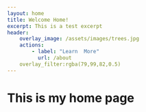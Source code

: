 ```yaml
---
layout: home
title: Welcome Home!
excerpt: This is a test excerpt
header:
    overlay_image: /assets/images/trees.jpg
    actions:
        - label: "Learn  More"
          url: /about
    overlay_filter:rgba(79,99,82,0.5)
---
```


# This is my home page